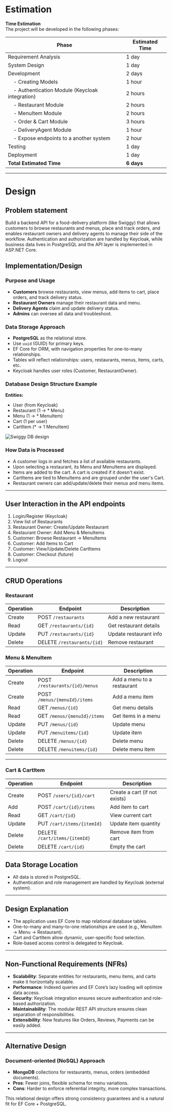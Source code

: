 # Estimation

**Time Estimation**  
The project will be developed in the following phases:

| Phase                              | Estimated Time  |
|------------------------------------|-----------------|
| Requirement Analysis               | 1 day           |
| System Design                      | 1 day           |
| Development                        | 2 days          |
| &nbsp;&nbsp;&nbsp;&nbsp;- Creating Models                  | 1 hour          |
| &nbsp;&nbsp;&nbsp;&nbsp;- Authentication Module (Keycloak integration) | 2 hours         |
| &nbsp;&nbsp;&nbsp;&nbsp;- Restaurant Module                  | 2 hours         |
| &nbsp;&nbsp;&nbsp;&nbsp;- MenuItem Module                    | 2 hours         |
| &nbsp;&nbsp;&nbsp;&nbsp;- Order & Cart Module               | 3 hours         |
| &nbsp;&nbsp;&nbsp;&nbsp;- DeliveryAgent Module              | 1 hour          |
| &nbsp;&nbsp;&nbsp;&nbsp;- Expose endpoints to a another system    | 2 hour          |
| Testing                            | 1 day           |
| Deployment                         | 1 day           |
| **Total Estimated Time**           | **6 days**      |

---

# Design

## Problem statement
Build a backend API for a food-delivery platform (like Swiggy) that allows customers to browse restaurants and menus, place and track orders, and enables restaurant owners and delivery agents to manage their side of the workflow. Authentication and authorization are handled by Keycloak, while business data lives in PostgreSQL and the API layer is implemented in ASP.NET Core.

## Implementation/Design

### Purpose and Usage
- **Customers** browse restaurants, view menus, add items to cart, place orders, and track delivery status.  
- **Restaurant Owners** manage their restaurant data and menu.  
- **Delivery Agents** claim and update delivery status.  
- **Admins** can oversee all data and troubleshoot.  

### Data Storage Approach
- **PostgreSQL** as the relational store.  
- Use `uuid` (GUID) for primary keys.  
- EF Core for ORM, with navigation properties for one-to-many relationships.
- Tables will reflect relationships: users, restaurants, menus, items, carts, etc.
- Keycloak handles user roles (Customer, RestaurantOwner).

### Database Design Structure Example

**Entities:**
- User (from Keycloak)
- Restaurant (1 → * Menu)
- Menu (1 → * MenuItem)
- Cart (1 per user)
- CartItem (* → 1 MenuItem)

![Swiggy DB design](https://github.com/user-attachments/assets/4113b1ea-ba19-410e-98b1-1a3806ef35e5)


### How Data is Processed
- A customer logs in and fetches a list of available restaurants.
- Upon selecting a restaurant, its Menu and MenuItems are displayed.
- Items are added to the cart. A cart is created if it doesn't exist.
- CartItems are tied to MenuItems and are grouped under the user's Cart.
- Restaurant owners can add/update/delete their menus and menu items.

---

## User Interaction in the API endpoints

1. Login/Register (Keycloak)
2. View list of Restaurants
3. Restaurant Owner: Create/Update Restaurant
4. Restaurant Owner: Add Menu & MenuItems
5. Customer: Browse Restaurant → MenuItems
6. Customer: Add Items to Cart
7. Customer: View/Update/Delete CartItems
8. Customer: Checkout (future)
9. Logout

---

## CRUD Operations

### Restaurant
| Operation | Endpoint                    | Description                  |
|-----------|-----------------------------|------------------------------|
| Create    | POST `/restaurants`         | Add a new restaurant         |
| Read      | GET `/restaurants/{id}`     | Get restaurant details       |
| Update    | PUT `/restaurants/{id}`     | Update restaurant info       |
| Delete    | DELETE `/restaurants/{id}`  | Remove restaurant            |

### Menu & MenuItem
| Operation | Endpoint                              | Description                       |
|-----------|----------------------------------------|-----------------------------------|
| Create    | POST `/restaurants/{id}/menus`         | Add a menu to a restaurant        |
| Create    | POST `/menus/{menuId}/items`           | Add a menu item                   |
| Read      | GET `/menus/{id}`                      | Get menu details                  |
| Read      | GET `/menus/{menuId}/items`            | Get items in a menu               |
| Update    | PUT `/menus/{id}`                      | Update menu                       |
| Update    | PUT `/menuitems/{id}`                  | Update item                       |
| Delete    | DELETE `/menus/{id}`                   | Delete menu                       |
| Delete    | DELETE `/menuitems/{id}`               | Delete menu item                  |
---

### Cart & CartItem
| Operation | Endpoint                                | Description                         |
|-----------|------------------------------------------|-------------------------------------|
| Create    | POST `/users/{id}/cart`                  | Create a cart (if not exists)       |
| Add       | POST `/cart/{id}/items`                  | Add item to cart                    |
| Read      | GET `/cart/{id}`                         | View current cart                   |
| Update    | PUT `/cart/items/{itemId}`               | Update item quantity                |
| Delete    | DELETE `/cart/items/{itemId}`            | Remove item from cart               |
| Delete    | DELETE `/cart/{id}`                      | Empty the cart                      |

## Data Storage Location

- All data is stored in PostgreSQL.
- Authentication and role management are handled by Keycloak (external system).

---

## Design Explanation
- The application uses EF Core to map relational database tables.
- One-to-many and many-to-one relationships are used (e.g., MenuItem → Menu → Restaurant).
- Cart and CartItem allow dynamic, user-specific food selection.
- Role-based access control is delegated to Keycloak.

---

## Non-Functional Requirements (NFRs)
- **Scalability**: Separate entities for restaurants, menu items, and carts make it horizontally scalable.
- **Performance**: Indexed queries and EF Core’s lazy loading will optimize data access.
- **Security**: Keycloak integration ensures secure authentication and role-based authorization.
- **Maintainability**: The modular REST API structure ensures clean separation of responsibilities.
- **Extensibility**: New features like Orders, Reviews, Payments can be easily added.

---

## Alternative Design

### Document-oriented (NoSQL) Approach
- **MongoDB** collections for restaurants, menus, orders (embedded documents).  
- **Pros**: Fewer joins, flexible schema for menu variations.  
- **Cons**: Harder to enforce referential integrity, more complex transactions.  

This relational design offers strong consistency guarantees and is a natural fit for EF Core + PostgreSQL.
